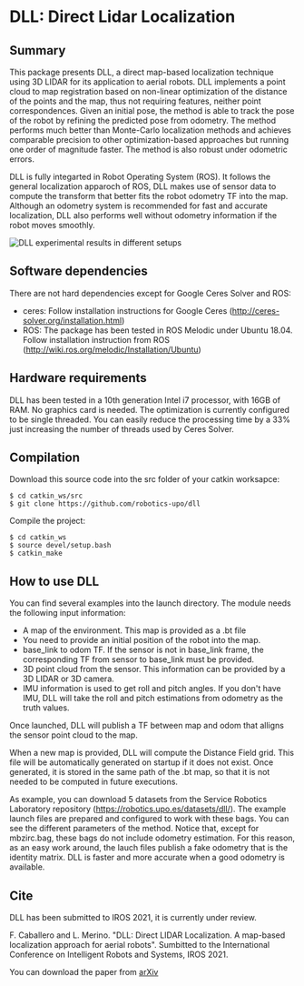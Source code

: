 # DLL: Direct Lidar Localization

## Summary
This package presents DLL, a direct map-based localization technique using 3D LIDAR for its application to aerial robots. DLL implements a point cloud to map registration based on non-linear optimization of the distance of the points and the map, thus not requiring  features, neither point correspondences. Given an initial pose, the method is able to track the pose of the robot by refining the predicted pose from odometry. The method performs much better than Monte-Carlo localization methods and achieves comparable precision to other optimization-based approaches but running one order of magnitude faster. The method is also robust under odometric errors. 

DLL is fully integarted in Robot Operating System (ROS). It follows the general localization apparoch of ROS, DLL makes use of sensor data to compute the transform that better fits the robot odometry TF into the map. Although an odometry system is recommended for fast and accurate localization, DLL also performs well without odometry information if the robot moves smoothly. 

![DLL experimental results in different setups](dll_video.gif)

## Software dependencies
There are not hard dependencies except for Google Ceres Solver and ROS:
 - ceres: Follow installation instructions for Google Ceres (http://ceres-solver.org/installation.html)
 - ROS: The package has been tested in ROS Melodic under Ubuntu 18.04. Follow installation instruction from ROS (http://wiki.ros.org/melodic/Installation/Ubuntu)

## Hardware requirements
DLL has been tested in a 10th generation Intel i7 processor, with 16GB of RAM. No graphics card is needed. The optimization is currently configured to be single threaded. You can easily reduce the processing time by a 33% just increasing the number of threads used by Ceres Solver.

## Compilation
Download this source code into the src folder of your catkin worksapce:
```
$ cd catkin_ws/src
$ git clone https://github.com/robotics-upo/dll
```
Compile the project:
```
$ cd catkin_ws
$ source devel/setup.bash
$ catkin_make
```

## How to use DLL
You can find several examples into the launch directory. The module needs the following input information:
- A map of the environment. This map is provided as a .bt file
- You need to provide an initial position of the robot into the map. 
- base_link to odom TF. If the sensor is not in base_link frame, the corresponding TF from sensor to base_link must be provided.
- 3D point cloud from the sensor. This information can be provided by a 3D LIDAR or 3D camera.
- IMU information is used to get roll and pitch angles. If you don't have IMU, DLL will take the roll and pitch estimations from odometry as the truth values.

Once launched, DLL will publish a TF between map and odom that alligns the sensor point cloud to the map. 

When a new map is provided, DLL will compute the Distance Field grid. This file will be automatically generated on startup if it does not exist. Once generated, it is stored in the same path of the .bt map, so that it is not needed to be computed in future executions.

As example, you can download 5 datasets from the Service Robotics Laboratory repository (https://robotics.upo.es/datasets/dll/). The example launch files are prepared and configured to work with these bags. You can see the different parameters of the method. Notice that, except for mbzirc.bag, these bags do not include odometry estimation. For this reason, as an easy work around, the lauch files publish a fake odometry that is the identity matrix. DLL is faster and more accurate when a good odometry is available.

## Cite
DLL has been submitted to IROS 2021, it is currently under review.

F. Caballero and L. Merino. "DLL: Direct LIDAR Localization. A map-based localization approach for aerial robots". Sumbitted to the International Conference on Intelligent Robots and Systems, IROS 2021.

You can download the paper from [arXiv](https://arxiv.org/abs/2103.06112) 



